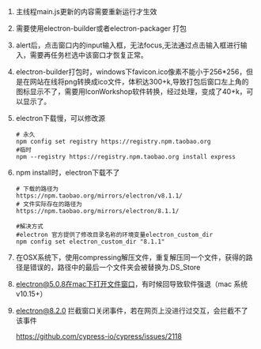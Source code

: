 1. 主线程main.js更新的内容需要重新运行才生效

2. 需要使用electron-builder或者electron-packager 打包

3. alert后，点击窗口内的input输入框，无法focus,无法通过点击输入框进行输入，需要再任务栏选中该窗口才恢复正常。

4. electron-builder打包时，windows下favicon.ico像素不能小于256*256，但是在网站在线将png转换成ico文件，体积达300+k,导致打包后窗口左上角的图标显示不了，需要用IconWorkshop软件转换，经过处理，变成了40+k，可以显示了。

5. electron下载慢，可以修改源

   ```shell
   # 永久
   npm config set registry https://registry.npm.taobao.org
   #临时
   npm --registry https://registry.npm.taobao.org install express
   ```

6. npm install时，electron下载不了

   ```shell
   # 下载的路径为
   https://npm.taobao.org/mirrors/electron/v8.1.1/
   # 文件实际存在的路径为
   https://npm.taobao.org/mirrors/electron/8.1.1/
   
   #解决方式
   #electron 官方提供了修改目录名称的环境变量electron_custom_dir
   npm config set electron_custom_dir "8.1.1"
   ```

7. 在OSX系统下，使用compressing解压文件，重复解压同一个文件，获得的路径是错误的，路径中的最后一个文件夹会被替换为.DS_Store

8. electron@5.0.8在mac下打开文件窗口，有时候回导致软件强退（mac 系统v10.15+）

9. electron@8.2.0 拦截窗口关闭事件，若在网页上没进行过交互，会拦截不了该事件

   https://github.com/cypress-io/cypress/issues/2118
